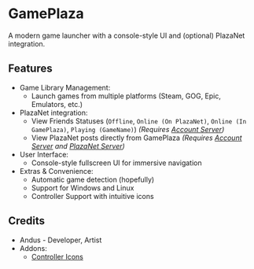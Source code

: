 # GamePlaza
A modern game launcher with a console-style UI and (optional) PlazaNet integration.

## Features
- Game Library Management:
  - Launch games from multiple platforms (Steam, GOG, Epic, Emulators, etc.)
- PlazaNet integration:
  - View Friends Statuses (`Offline`, `Online (On PlazaNet)`, `Online (In GamePlaza)`, `Playing (GameName)`) _(Requires [Account Server](https://github.com/PlazaNetOrg/Accounts))_
  - View PlazaNet posts directly from GamePlaza _(Requires [Account Server](https://github.com/PlazaNetOrg/Accounts) and [PlazaNet Server](https://github.com/PlazaNetOrg/PlazaNet))_
- User Interface:
  - Console-style fullscreen UI for immersive navigation
- Extras & Convenience:
  - Automatic game detection (hopefully)
  - Support for Windows and Linux
  - Controller Support with intuitive icons

## Credits
- Andus - Developer, Artist
- Addons:
  - [Controller Icons](https://godotengine.org/asset-library/asset/2565)
